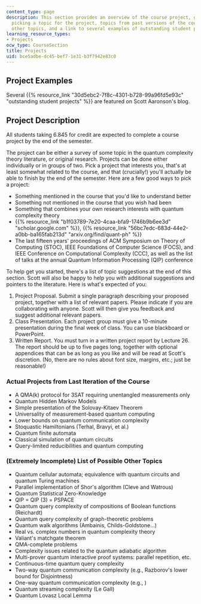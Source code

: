 ```yaml
---
content_type: page
description: This section provides an overview of the course project, guidelines on
  picking a topic for the project, topics from past versions of the course, possible
  other topics, and a link to several examples of outstanding student projects.
learning_resource_types:
- Projects
ocw_type: CourseSection
title: Projects
uid: bce5adbe-dc45-bef7-1e31-b3f7942e83c0
---
```


Project Examples
----------------

Several {{% resource_link "30d5ebc2-7f8c-4301-b728-99a96fd5e93c" "outstanding student projects" %}} are featured on Scott Aaronson's blog.

Project Description
-------------------

All students taking 6.845 for credit are expected to complete a course project by the end of the semester.

The project can be either a survey of some topic in the quantum complexity theory literature, or original research. Projects can be done either individually or in groups of two. Pick a project that interests you, that's at least somewhat related to the course, and that (crucially!) you'll actually be able to finish by the end of the semester. Here are a few good ways to pick a project:

*   Something mentioned in the course that you'd like to understand better
*   Something not mentioned in the course that you wish had been
*   Something that combines your own research interests with quantum complexity theory
*   {{% resource_link "b1f03789-7e20-4caa-bfa9-1746b9b6ee3d" "scholar.google.com" %}}, {{% resource_link "56bc7edc-683d-44e2-a0bb-ba165fab213d" "arxiv.org/find/quant-ph" %}}
*   The last fifteen years' proceedings of ACM Symposium on Theory of Computing (STOC), IEEE Foundations of Computer Science (FOCS), and IEEE Conference on Computational Complexity (CCC), as well as the list of talks at the annual Quantum Information Processing (QIP) conference

To help get you started, there's a list of topic suggestions at the end of this section. Scott will also be happy to help you with additional suggestions and pointers to the literature. Here is what's expected of you:

1.  Project Proposal. Submit a single paragraph describing your proposed project, together with a list of relevant papers. Please indicate if you are collaborating with anyone. Scott will then give you feedback and suggest additional relevant papers.
2.  Class Presentation. Each project group must give a 10-minute presentation during the final week of class. You can use blackboard or PowerPoint.
3.  Written Report. You must turn in a written project report by Lecture 26. The report should be up to five pages long, together with optional appendices that can be as long as you like and will be read at Scott's discretion. (No, there are no rules about font size, margins, etc.; just be reasonable!)

### Actual Projects from Last Iteration of the Course

*   A QMA(k) protocol for 3SAT requiring unentangled measurements only
*   Quantum Hidden Markov Models
*   Simple presentation of the Solovay-Kitaev Theorem
*   Universality of measurement-based quantum computing
*   Lower bounds on quantum communication complexity
*   Stoquastic Hamiltonians (Terhal, Bravyi, et al.)
*   Quantum finite automata
*   Classical simulation of quantum circuits
*   Query-limited reducibilities and quantum computing

### (Extremely Incomplete) List of Possible Other Topics

*   Quantum cellular automata; equivalence with quantum circuits and quantum Turing machines
*   Parallel implementation of Shor's algorithm (Cleve and Watrous)
*   Quantum Statistical Zero-Knowledge
*   QIP = QIP (3) = PSPACE
*   Quantum query complexity of compositions of Boolean functions (Reichardt)
*   Quantum query complexity of graph-theoretic problems
*   Quantum walk algorithms (Ambainis, Childs-Goldstone...)
*   Real vs. complex numbers in quantum complexity theory
*   Valiant's matchgate theorem
*   QMA-complete problems
*   Complexity issues related to the quantum adiabatic algorithm
*   Multi-prover quantum interactive proof systems: parallel repetition, etc.
*   Continuous-time quantum query complexity
*   Two-way quantum communication complexity (e.g., Razborov's lower bound for Disjointness)
*   One-way quantum communication complexity (e.g., )
*   Quantum streaming complexity (Le Gall)
*   Quantum Lovasz Local Lemma